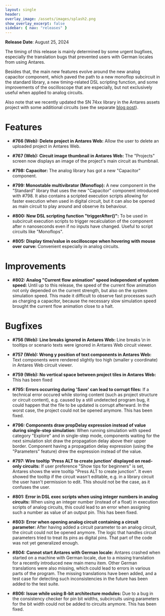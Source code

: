 ```yaml
---
layout: single
header:
overlay_image: /assets/images/splash2.png
show_overlay_excerpt: false
sidebar: { nav: "releases" }
---
```


**Release Date**: August 25, 2024

The timing of this release is mainly determined by some urgent bugfixes, especially the translation bugs that prevented users with German locales from using Antares.

Besides that, the main new features evolve around the new analog capacitor component, which paved the path to a new monoflop subcircuit in the standard library, a new timing-related DSL scripting function, and some improvements of the oscilloscope that are especially, but not exclusively useful when applied to analog circuits.

Also note that we recently updated the SN 74xx library in the Antares assets project with some additional circuits (see the separate [blog post](/74xx-circuits)).

# Features

* **#766 (Web): Delete project in Antares Web:** Allow the user to delete an uploaded project in Antares Web.

* **#767 (Web): Circuit image thumbnail in Antares Web:** The "Projects" screen now displays an image of the project's main circuit as thumbnail.

* **#798: Capacitor:** The analog library has got a new "Capacitor" component.

* **#799: Monostable multivibrator (Monoflop):** A new component in the "Standard" library that uses the new "Capacitor" component introduced with #798. It also contains a scripted execution scripts allowing for faster execution when used in digital circuit, but it can also be opened as main circuit to play around and observe its behaviour.

* **#800: New DSL scripting function "triggerAfter()":** To be used in subcircuit execution scripts to trigger recalculation of the component after n nanoseconds even if no inputs have changed. Useful to script circuits like "Monoflops".

* **#805: Display time/value in oscilloscope when hovering with mouse over curve:** Convenient especially in analog circuits.

# Improvements

* **#802: Analog "Current flow animation" speed independent of system speed:** Until up to this release, the speed of the current flow animation not only depended on the current strength, but also on the system simulation speed. This made it difficult to observe fast processes such as charging a capacitor, because the necessary slow simulation speed brought the current flow animation close to a halt.

# Bugfixes

* **#756 (Web): Line breaks ignored in Antares Web:** Line breaks \n in tooltips or scenario texts were ignored in Antares Web circuit viewer.

* **#757 (Web): Wrong y position of text components in Antares Web:** Text components were rendered slightly too high (smaller y coordinate) in Antares Web circuit viewer.

* **#759 (Web): No vertical space between project tiles in Antares Web:** This has been fixed

* **#795: Errors occurring during 'Save' can lead to corrupt files:** If a technical error occured while storing content (such as project structure or circuit content), e.g. caused by a still undetected program bug, it could happen that the file to be updated is corrupt afterward. In the worst case, the project could not be opened anymore. This has been fixed.

* **#796: Components draw propDelay expression instead of value during single-step simulation:** When running simulation with speed category "Explore" and in single-step mode, components waiting for the next simulation slot draw the propagation delay above their upper border. Component having a propagation delay expression (using the "Parameters" feature) drew the expression instead of the value.

* **#797: Wire tooltip 'Press ALT to create junction' displayed on read-only circuits:** If user preference "Show tips for beginners" is set, Antares shows the wire tooltip "Press ALT to create junction". It even showed the tooltip if the circuit wasn't editable, e.g. in a library circuit the user hasn't permission to edit. This should not be the case, as it confuses the user.

* **#801: Error in DSL exec scripts when using integer numbers in analog circuits:** When using an integer number (instead of a float) in execution scripts of analog circuits, this could lead to an error when assigning such a number as value of an output pin. This has been fixed.

* **#803: Error when opening analog circuit containing a circuit parameter:** After having added a circuit parameter to an analog circuit, the circuit could not be opened anymore. The logic that handles circuit parameters tried to treat its pins as digital pins. That part of the code was not yet generalized enough.

* **#804: Cannot start Antares with German locale:** Antares crashed when started on a machine with German locale, due to a missing translation for a recently introduced new main menu item. Other German translations were also missing, which could lead to errors in various parts of the program. The missing translations have been added, and a test case for detecting such inconsistencies in the future has been added to the test suite.

* **#806: Issue while using 8-bit architecture modules:** Due to a bug in the consistency checker for pin bit widths, subcircuits using parameters for the bit width could not be added to circuits anymore. This has been fixed.
